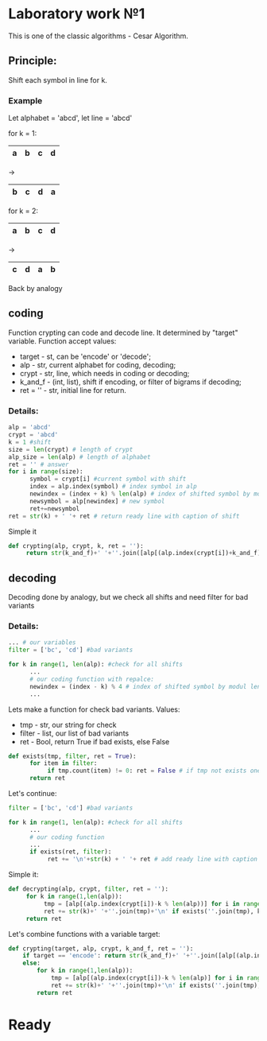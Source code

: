 # Laboratory work №1

This is one of the classic algorithms - Cesar Algorithm.

## Principle:

Shift each symbol in line for k. 

### Example

Let alphabet = 'abcd', let line = 'abcd'

for k = 1:

| a | b | c | d |
|---|---|---|---| 

-> 

| b | c | d | a |
|---|---|---|---|



for k = 2:

| a | b | c | d |
|---|---|---|---| 

-> 

| c | d | a | b |
|---|---|---|---|

Back by analogy

## coding

Function crypting can code and decode line. It determined by "target" variable. Function accept values:

* target - st, can be 'encode' or 'decode';
* alp - str, current alphabet for coding, decoding;
* crypt - str, line, which needs in coding or decoding;
* k_and_f - (int, list), shift if encoding, or filter of bigrams if decoding;
* ret = '' - str, initial line for return.

### Details:

```python
alp = 'abcd'
crypt = 'abcd'
k = 1 #shift
size = len(crypt) # length of crypt
alp_size = len(alp) # length of alphabet
ret = '' # answer
for i in range(size):
      symbol = crypt[i] #current symbol with shift
      index = alp.index(symbol) # index symbol in alp
      newindex = (index + k) % len(alp) # index of shifted symbol by modul length alphabet (4)
      newsymbol = alp[newindex] # new symbol
      ret+=newsymbol
ret = str(k) + ' '+ ret # return ready line with caption of shift
```

Simple it

```python
def crypting(alp, crypt, k, ret = ''):
     return str(k_and_f)+' '+''.join([alp[(alp.index(crypt[i])+k_and_f) % len(alp)] for i in range(len(crypt))])
```

## decoding

Decoding done by analogy, but we check all shifts and need filter for bad variants

### Details:

```python
... # our variables
filter = ['bc', 'cd'] #bad variants

for k in range(1, len(alp): #check for all shifts
      ...
      # our coding function with repalce:
      newindex = (index - k) % 4 # index of shifted symbol by modul length alphabet # let's do it in reverse order
      ...
```
Lets make a function for check bad variants. Values:

* tmp - str, our string for check
* filter - list, our list of bad variants
* ret - Bool, return True if bad exists, else False 

```python
def exists(tmp, filter, ret = True):
      for item in filter:
           if tmp.count(item) != 0: ret = False # if tmp not exists one of bad variants
      return ret
```

Let's continue:

```python
filter = ['bc', 'cd'] #bad variants

for k in range(1, len(alp): #check for all shifts
      ...
      # our coding function
      ...
      if exists(ret, filter):
           ret += '\n'+str(k) + ' '+ ret # add ready line with caption of shift in ret str
```

Simple it:

```python
def decrypting(alp, crypt, filter, ret = ''):
     for k in range(1,len(alp)):
          tmp = [alp[(alp.index(crypt[i])-k % len(alp))] for i in range(len(crypt))]
          ret += str(k)+' '+''.join(tmp)+'\n' if exists(''.join(tmp), k_and_f) else ''
     return ret
```

Let's combine functions with a variable target:

```python
def crypting(target, alp, crypt, k_and_f, ret = ''):
    if target == 'encode': return str(k_and_f)+' '+''.join([alp[(alp.index(crypt[i])+k_and_f) % 32] for i in range(len(crypt))])
    else:
        for k in range(1,len(alp)):
            tmp = [alp[(alp.index(crypt[i])-k % len(alp)] for i in range(len(crypt))]
            ret += str(k)+' '+''.join(tmp)+'\n' if exists(''.join(tmp), k_and_f) else ''
        return ret
```

# Ready
